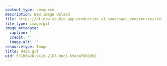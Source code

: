 ```yaml
---
content_type: resource
description: New image Uplaod
file: https://ol-ocw-studio-app-production.s3.amazonaws.com/courses/res-21g-01-kana-spring-2010/531b6428941621670ec359ec4f660d62_0438.gif
file_type: image/gif
image_metadata:
  caption: ''
  credit: ''
  image-alt: ''
resourcetype: Image
title: 0438.gif
uid: 531b6428-9416-2167-0ec3-59ec4f660d62
---
```


